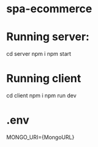 # spa-ecommerce
# Running server:
cd server
npm i
npm start

# Running client

cd client
npm i
npm run dev

# .env
MONGO_URI={MongoURL}